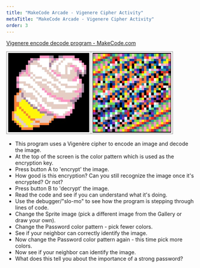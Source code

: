 ```yaml
---
title: "MakeCode Arcade - Vigenere Cipher Activity"
metaTitle: "MakeCode Arcade - Vigenere Cipher Activity"
order: 3
---
```


[Vigenere encode decode program - MakeCode.com](https://arcade.makecode.com/87951-72279-92245-16991)

![Vigenere encode decode program](vigenere-encode-decode.jpg)

* This program uses a Vigenère cipher to encode an image and decode the image.
* At the top of the screen is the color pattern which is used as the encryption key.
* Press button A to 'encrypt' the image.
* How good is this encryption?  Can you still recognize the image once it's encrypted? Or not?
* Press button B to 'decrypt' the image.
* Read the code and see if you can understand what it's doing.
* Use the debugger/"slo-mo" to see how the program is stepping through lines of code.
* Change the Sprite image (pick a different image from the Gallery or draw your own).
* Change the Password color pattern - pick fewer colors.
* See if your neighbor can correctly identify the image.
* Now change the Password color pattern again - this time pick more colors.
* Now see if your neighbor can identify the image.
* What does this tell you about the importance of a strong password?
